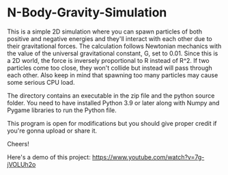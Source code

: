 # N-Body-Gravity-Simulation

This is a simple 2D simulation where you can spawn particles of both positive and 
negative energies and they'll interact with each other due to their gravitational forces. The calculation follows Newtonian mechanics with the value of the universal gravitational constant, G, set to 0.01. Since 
this is a 2D world, the force is inversely proportional to R instead of R^2. If two particles 
come too close, they won't collide but instead will pass through each other. Also keep in mind that spawning 
too many particles may cause some serious CPU load.

The directory contains an executable in the zip file and the python source folder.
You need to have installed Python 3.9 or later along with Numpy and Pygame libraries to run the Python file.

This program is open for modifications but you should give proper credit if you're gonna upload or share it.

Cheers!

Here's a demo of this project:
https://www.youtube.com/watch?v=7g-jVOLUh2o
